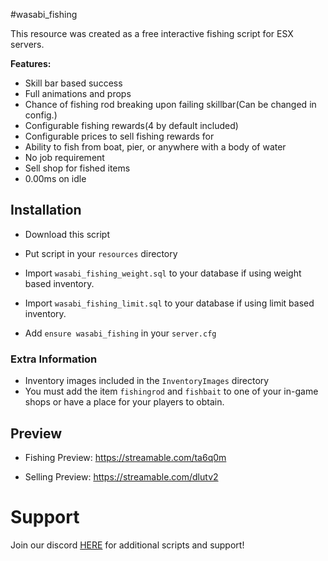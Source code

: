 #wasabi_fishing

This resource was created as a free interactive fishing script for ESX servers.

<b>Features:</b>
- Skill bar based success
- Full animations and props
- Chance of fishing rod breaking upon failing skillbar(Can be changed in config.)
- Configurable fishing rewards(4 by default included)
- Configurable prices to sell fishing rewards for
- Ability to fish from boat, pier, or anywhere with a body of water
- No job requirement
- Sell shop for fished items
- 0.00ms on idle


## Installation

- Download this script
- Put script in your `resources` directory


- Import `wasabi_fishing_weight.sql` to your database if using weight based inventory.
- Import `wasabi_fishing_limit.sql` to your database if using limit based inventory.


- Add `ensure wasabi_fishing` in your `server.cfg`

### Extra Information
- Inventory images included in the `InventoryImages` directory
- You must add the item `fishingrod` and `fishbait` to one of your in-game shops or have a place for your players to obtain.

## Preview
- Fishing Preview: https://streamable.com/ta6q0m

- Selling Preview: https://streamable.com/dlutv2


# Support
Join our discord <a href='https://discord.gg/XJFNyMy3Bv'>HERE</a> for additional scripts and support!
